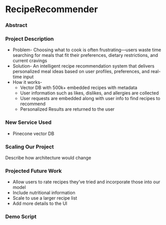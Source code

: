 # RecipeRecommender

### Abstract

### Project Description
- Problem- Choosing what to cook is often frustrating—users waste time searching for meals that fit their preferences, dietary restrictions, and current cravings
- Solution- An intelligent recipe recommendation system that delivers personalized meal ideas based on user profiles, preferences, and real-time input
- How it works-
  - Vector DB with 500k+ embedded recipes with metadata
  - User information such as likes, dislikes, and allergies are collected
  - User requests are embedded along with user info to find recipes to recommend
  - Personalized Results are returned to the user


### New Service Used
- Pinecone vector DB

### Scaling Our Project
Describe how architecture would change

### Projected Future Work
- Allow users to rate recipes they’ve tried and incorporate those into our model
- Include nutritional information
- Scale to use a larger recipe list
- Add more details to the UI


### Demo Script
